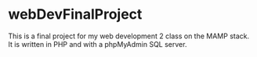 # webDevFinalProject
This is a final project for my web development 2 class on the MAMP stack. It is written in PHP and with a phpMyAdmin SQL server.
